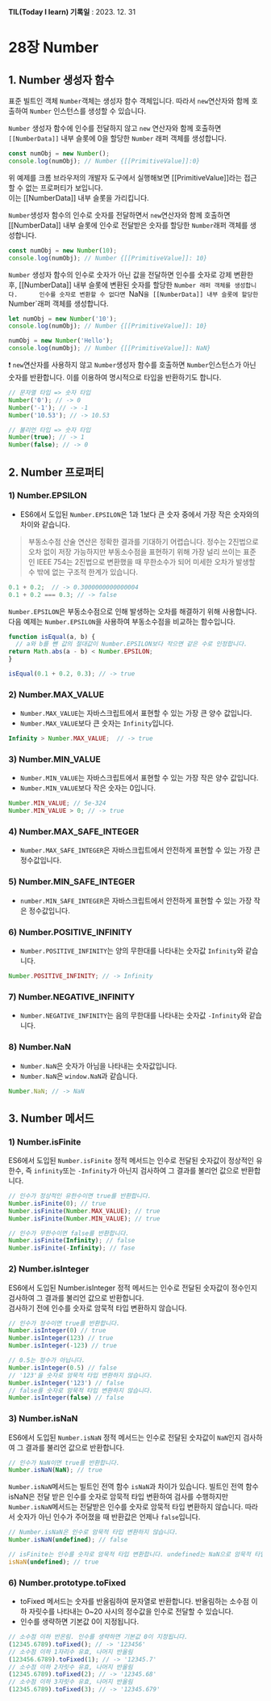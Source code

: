 **TIL(Today I learn) 기록일** : 2023. 12. 31

# 28장 Number

## 1. Number 생성자 함수

표준 빌트인 객체 `Number`객체는 생성자 함수 객체입니다. 따라서 `new`연산자와 함께 호출하여 `Number` 인스턴스를 생성할 수 있습니다.    

`Number` 생성자 함수에 인수를 전달하지 않고 `new` 연산자와 함께 호출하면 `[[NumberData]]` 내부 슬롯에 0을 할당한 `Number` 래퍼 객체를 생성합니다.    

```js
const numObj = new Number();
console.log(numObj); // Number {[[PrimitiveValue]]:0}
```

위 예제를 크롬 브라우저의 개발자 도구에서 실행해보면 [[PrimitiveValue]]라는 접근할 수 없는 프로퍼티가 보입니다.    
이는 [[NumberData]] 내부 슬롯을 가리킵니다.    


`Number`생성자 함수의 인수로 숫자를 전달하면서 `new`연산자와 함께 호출하면 [[NumberData]] 내부 슬롯에 인수로 전달받은 숫자를 할당한 `Number`래퍼 객체를 생성합니다.  

```js
const numObj = new Number(10);
console.log(numObj); // Number {[[PrimitiveValue]]: 10}
```

`Number` 생성자 함수의 인수로 숫자가 아닌 값을 전달하면 인수를 숫자로 강제 변환한 후, [[NumberData]] 내부 슬롯에 변환된 숫자를 할당한 `Number 래퍼 객체를 생성합니다.     
인수를 숫자로 변환할 수 없다면 `NaN`을 [[NumberData]] 내부 슬롯에 할당한 `Number`래퍼 객체를 생성합니다.    

```js
let numObj = new Number('10');
console.log(numObj); // Number {[[PrimitiveValue]]: 10}

numObj = new Number('Hello');
console.log(numObj); // Number {[[PrimitiveValue]]: NaN}
```


❗️  `new`연산자를 사용하지 않고 `Number`생성자 함수를 호출하면 `Number`인스턴스가 아닌 숫자를 반환합니다. 이를 이용하여 명시적으로 타입을 반환하기도 합니다.    
```js
// 문자열 타입 => 숫자 타입
Number('0'); // -> 0
Number('-1'); // -> -1
Number('10.53'); // -> 10.53

// 불리언 타입 => 숫자 타입
Number(true); // -> 1
Number(false); // -> 0
```

## 2. Number 프로퍼티

### 1) Number.EPSILON

- ES6에서 도입된 `Number.EPSILON`은 1과 1보다 큰 숫자 중에서 가장 작은 숫자와의 차이와 같습니다.

>부동소수점 산술 연산은 정확한 결과를 기대하기 어렵습니다. 정수는 2진법으로 오차 없이 저장 가능하지만 부동소수점을 표현하기 위해 가장 널리 쓰이는 표준인 IEEE 754는 2진법으로 변환했을 때 무한소수가 되어 미세한 오차가 발생할 수 밖에 없는 구조적 한계가 있습니다.
```js
0.1 + 0.2;  // -> 0.3000000000000004
0.1 + 0.2 === 0.3; // -> false
```

`Number.EPSILON`은 부동소수점으로 인해 발생하는 오차를 해결하기 위해 사용합니다. 다음 예제는 `Number.EPSILON`을 사용하여 부동소수점을 비교하는 함수입니다.      

```js
function isEqual(a, b) {
  // a와 b를 뺀 값의 절대값이 Number.EPSILON보다 작으면 같은 수로 인정합니다.
return Math.abs(a - b) < Number.EPSILON;
}

isEqual(0.1 + 0.2, 0.3); // -> true
```

### 2) Number.MAX_VALUE

- `Number.MAX_VALUE`는 자바스크립트에서 표현할 수 있는 가장 큰 양수 값입니다.     
- `Number.MAX_VALUE`보다 큰 숫자는 `Infinity`입니다.

```js
Infinity > Number.MAX_VALUE;  // -> true
```

### 3) Number.MIN_VALUE

- `Number.MIN_VALUE`는 자바스크립트에서 표현할 수 있는 가장 작은 양수 값입니다.
- `Number.MIN_VALUE`보다 작은 숫자는 0입니다.

```js
Number.MIN_VALUE; // 5e-324
Number.MIN_VALUE > 0; // -> true
```

### 4) Number.MAX_SAFE_INTEGER

- `Number.MAX_SAFE_INTEGER`은 자바스크립트에서 안전하게 표현할 수 있는 가장 큰 정수값입니다.

### 5) Number.MIN_SAFE_INTEGER

- `number.MIN_SAFE_INTEGER`은 자바스크립트에서 안전하게 표현할 수 있는 가장 작은 정수값입니다.


### 6) Number.POSITIVE_INFINITY

- `Number.POSITIVE_INFINITY`는 양의 무한대를 나타내는 숫자값 `Infinity`와 같습니다.

```js
Number.POSITIVE_INFINITY; // -> Infinity
```

### 7) Number.NEGATIVE_INFINITY

- `Number.NEGATIVE_INFINITY`는 음의 무한대를 나타내는 숫자값 `-Infinity`와 같습니다.

### 8) Number.NaN

- `Number.NaN`은 숫자가 아님을 나타내는 숫자값입니다.
- `Number.NaN`은 `window.NaN`과 같습니다.

```js
Number.NaN; // -> NaN
```

## 3. Number 메서드

### 1) Number.isFinite

ES6에서 도입된 `Number.isFinite` 정적 메서드는 인수로 전달된 숫자값이 정상적인 유한수, 즉 `infinity`또는 `-Infinity`가 아닌지 검사하여 그 결과를 불리언 값으로 반환합니다.    

```js
// 인수가 정상적인 유한수이면 true를 반환합니다.
Number.isFinite(0); // true
Number.isFinite(Number.MAX_VALUE); // true
Number.isFinite(Number.MIN_VALUE); // true

// 인수가 무한수이면 false를 반환합니다.
Number.isFinite(Infinity); // false
Number.isFinite(-Infinity); // fase
```

### 2) Number.isInteger

ES6에서 도입된 Number.isInteger 정적 메서드는 인수로 전달된 숫자값이 정수인지 검사하여 그 결과를 불리언 값으로 반환합니다.    
검사하기 전에 인수를 숫자로 암묵적 타입 변환하지 않습니다.

```js
// 인수가 정수이면 true를 반환합니다.
Number.isInteger(0) // true
Number.isInteger(123) // true
Number.isInteger(-123) // true

// 0.5는 정수가 아닙니다.
Number.isInteger(0.5) // false
// '123'을 숫자로 암묵적 타입 변환하지 않습니다.
Number.isInteger('123') // false
// false를 숫자로 암묵적 타입 변환하지 않습니다.
Number.isInteger(false) // false
```

### 3) Number.isNaN

ES6에서 도입된 `Number.isNaN` 정적 메서드는 인수로 전달된 숫자값이 `NaN`인지 검사하여 그 결과를 불리언 값으로 반환합니다.
```js
// 인수가 NaN이면 true를 반환합니다.
Number.isNaN(NaN); // true
```

`Number.isNaN`메서드는 빌트인 전역 함수 `isNaN`과 차이가 있습니다. 빌트인 전역 함수 isNaN은 전달 받은 인수를 숫자로 암묵적 타입 변환하여 검사를 수행하지만 `Number.isNaN`메서드는 전달받은 인수를 숫자로 암묵적 타입 변환하지 않습니다. 따라서 숫자가 아닌 인수가 주어졌을 때 반환값은 언제나 `false`입니다.

```js
// Number.isNaN은 인수로 암묵적 타입 변환하지 않습니다.
Number.isNaN(undefined); // false

// isFinite는 인수를 숫자로 암묵적 타입 변환합니다. undefined는 NaN으로 암묵적 타입 변환됩니다.
isNaN(undefined); // true
```

### 6) Number.prototype.toFixed

- toFixed 메서드는 숫자를 반올림하여 문자열로 반환합니다. 반올림하는 소수점 이하 자릿수를 나타내는 0~20 사시의 정수값을 인수로 전달할 수 있습니다.     
- 인수를 생략하면 기본값 0이 지정됩니다.

```js
// 소수점 이하 반온림. 인수를 생략하면 기본값 0이 지정됩니다.
(12345.6789).toFixed(); // -> '123456'
// 소수점 이하 1자리수 유효, 나머지 반올림
(123456.6789).toFixed(1); // -> '12345.7'
// 소수점 이하 2자릿수 유효, 나머지 반올림
(12345.6789).toFixed(2); // -> '12345.68'
// 소수점 이하 3자릿수 유효, 나머지 반올림
(12345.6789).toFixed(3); // -> '12345.679'
```
